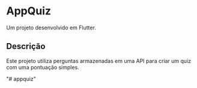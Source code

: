 # AppQuiz

Um projeto desenvolvido em Flutter.

## Descrição

Este projeto utiliza perguntas armazenadas em uma API para criar um quiz com uma pontuação simples.

"# appquiz" 
